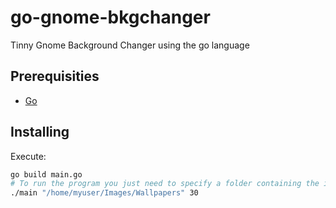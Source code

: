 # go-gnome-bkgchanger
Tinny Gnome Background Changer using the go language

## Prerequisities
- [Go](https://golang.org/dl/)

## Installing
Execute:

```sh
go build main.go
# To run the program you just need to specify a folder containing the images and a period to change the pics
./main "/home/myuser/Images/Wallpapers" 30
```

